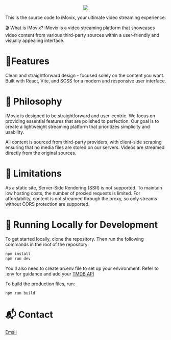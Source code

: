 <p align="center">
  <img src="https://skillicons.dev/icons?i=react,vite,scss" />
</p>
This is the source code to iMovix, your ultimate video streaming experience.

🎬 What is iMovix?
iMovix is a video streaming platform that showcases video content from various third-party sources within a user-friendly and visually appealing interface.

# 🌟Features
Clean and straightforward design - focused solely on the content you want.
Built with React, Vite, and SCSS for a modern and responsive user interface.

# 🌿 Philosophy
iMovix is designed to be straightforward and user-centric. We focus on providing essential features that are polished to perfection.
Our goal is to create a lightweight streaming platform that prioritizes simplicity and usability.


All content is sourced from third-party providers, with client-side scraping ensuring that no media files are stored on our servers. Videos are streamed directly from the original sources.

# 🚧 Limitations
As a static site, Server-Side Rendering (SSR) is not supported.
To maintain low hosting costs, the number of proxied requests is limited.
For affordability, content is not streamed through the proxy, so only streams without CORS protection are supported.

# 🔧 Running Locally for Development
To get started locally, clone the repository. Then run the following commands in the root of the repository:

```bash
npm install
npm run dev
```

You'll also need to create an.env file to set up your environment. Refer to .env for guidance and add your <a href="https://www.themoviedb.org/">TMDB API</a>

To build the production files, run:
```bash
npm run build
```


# 📬 Contact
[Email](mailto:imtinanfakhar879@gmail.com)
